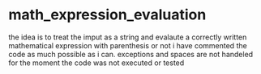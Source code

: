 # math_expression_evaluation
the idea is to treat the imput as a string and evalaute a correctly written mathematical expression with parenthesis or not
i have commented the code as much possible as i can.
exceptions and spaces are not handeled for the moment
the code was not executed or tested
